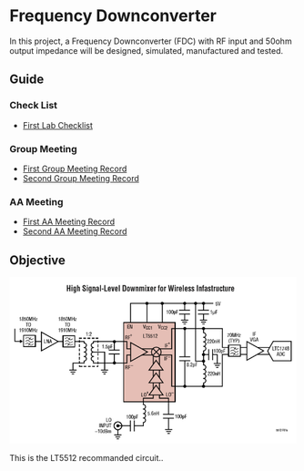 # Frequency Downconverter

In this project, a Frequency Downconverter (FDC) with RF input and 50ohm output impedance will be designed, simulated, manufactured and tested.

## Guide
### Check List
 - [First Lab Checklist](checklist/first_lab.md)

### Group Meeting
 - [First Group Meeting Record](groupmeeting/first_meeting.md)
 - [Second Group Meeting Record](groupmeeting/Second_meeting.md)

### AA Meeting
 - [First AA Meeting Record](aameeting/first_meeting.md)
 - [Second AA Meeting Record](aameeting/Second_meeting.md)


## Objective

![LT5512_circuit](img/LT5512_circuit.png)

This is the LT5512 recommanded circuit..
